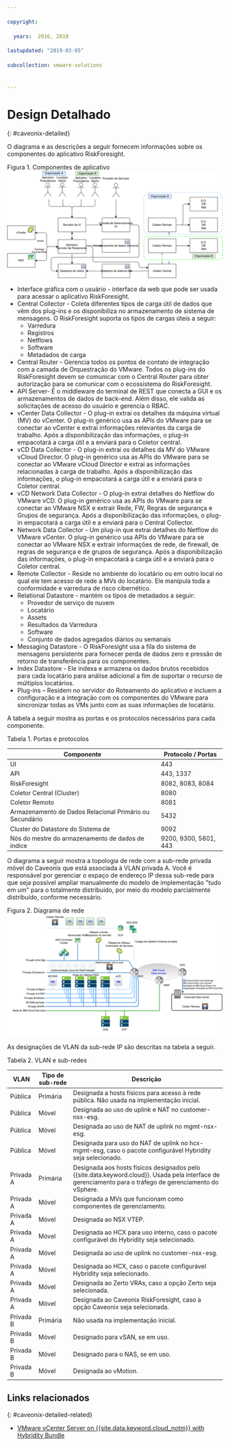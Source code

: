 ```yaml
---

copyright:

  years:  2016, 2019

lastupdated: "2019-03-05"

subcollection: vmware-solutions


---
```


# Design Detalhado
{: #caveonix-detailed}

O diagrama e as descrições a seguir fornecem informações sobre os componentes do aplicativo RiskForesight.

Figura 1. Componentes de aplicativo
![Componentes de aplicativo](caveonix-app-components.svg)

-	Interface gráfica com o usuário - interface da web que pode ser usada para acessar o aplicativo RiskForesight.
-	Central Collector - Coleta diferentes tipos de carga útil de dados que vêm dos plug-ins e os disponibiliza no armazenamento de sistema de mensagens. O RiskForesight suporta os tipos de cargas úteis a seguir:
    - Varredura
    - Registros
    - Netflows
    - Software
    - Metadados de carga
- Central Router - Gerencia todos os pontos de contato de integração com a camada de Orquestração do VMware. Todos os plug-ins do RiskForesight devem se comunicar com o Central Router para obter autorização para se comunicar com o ecossistema do RiskForesight.
-	API Server- É o middleware do terminal de REST que conecta a GUI e os armazenamentos de dados de back-end. Além disso, ele valida as solicitações de acesso do usuário e gerencia o RBAC.
-	vCenter Data Collector - O plug-in extrai os detalhes da máquina virtual (MV) do vCenter. O plug-in genérico usa as APIs do VMware para se conectar ao vCenter e extrai informações relevantes da carga de trabalho. Após a disponibilização das informações, o plug-in empacotará a carga útil e a enviará para o Coletor central.
-	vCD Data Collector - O plug-in extrai os detalhes da MV do VMware vCloud Director. O plug-in genérico usa as APIs do VMware para se conectar ao VMware vCloud Director e extrai as informações relacionadas à carga de trabalho. Após a disponibilização das informações, o plug-in empacotará a carga útil e a enviará para o Coletor central.
-	vCD Network Data Collector - O plug-in extrai detalhes do Netflow do VMware vCD. O plug-in genérico usa as APIs do VMware para se conectar ao VMware NSX e extrair Rede, FW, Regras de segurança e Grupos de segurança. Após a disponibilização das informações, o plug-in empacotará a carga útil e a enviará para o Central Collector.
-	Network Data Collector - Um plug-in que extrai detalhes do Netflow do VMware vCenter. O plug-in genérico usa APIs do VMware para se conectar ao VMware NSX e extrair informações de rede, de firewall, de regras de segurança e de grupos de segurança. Após a disponibilização das informações, o plug-in empacotará a carga útil e a enviará para o Coletor central.
-	Remote Collector - Reside no ambiente do locatário ou em outro local no qual ele tem acesso de rede a MVs do locatário. Ele manipula toda a conformidade e varredura de risco cibernético.
-	Relational Datastore - mantém os tipos de metadados a seguir:
    - Provedor de serviço de nuvem
    - Locatário
    - Assets
    - Resultados da Varredura
    - Software
    - Conjunto de dados agregados diários ou semanais
- Messaging Datastore - O RiskForesight usa a fila do sistema de mensagens persistente para fornecer perda de dados zero e pressão de retorno de transferência para os componentes.
- Index Datastore - Ele indexa e armazena os dados brutos recebidos para cada locatário para análise adicional a fim de suportar o recurso de múltiplos locatários.
- Plug-ins – Residem no servidor do Roteamento do aplicativo e incluem a configuração e a integração com os componentes do VMware para sincronizar todas as VMs junto com as suas informações de locatário.

A tabela a seguir mostra as portas e os protocolos necessários para cada componente.

Tabela 1. Portas e protocolos

|Componente	|Protocolo / Portas|
|---|---|
|UI|443|
|API|443, 1337|
|RiskForesight|8082, 8083, 8084|
|Coletor Central (Cluster)|8080|
|Coletor Remoto|8081|
|Armazenamento de Dados Relacional Primário ou Secundário|5432|
|Cluster do Datastore do Sistema de|9092|
|Nós do mestre do armazenamento de dados de índice|9200, 9300, 5601, 443|

O diagrama a seguir mostra a topologia de rede com a sub-rede privada móvel do Caveonix que está associada à VLAN privada A. Você é responsável por gerenciar o espaço de endereço IP dessa sub-rede para que seja possível ampliar manualmente do modelo de implementação "tudo em um" para o totalmente distribuído, por meio do modelo parcialmente distribuído, conforme necessário.

Figura 2. Diagrama de rede  ![Network Diagram](caveonix-network.svg)

As designações de VLAN da sub-rede IP são descritas na tabela a seguir.

Tabela 2. VLAN e sub-redes

|VLAN 	|Tipo de sub-rede 	|Descrição|
|---|---|---|
|Pública 	|Primária 	|Designada a hosts físicos para acesso à rede pública. Não usada na implementação inicial.|
|Pública	|Móvel 	|Designada ao uso de uplink e NAT no customer-nsx-esg.|
|Pública	|Móvel 	|Designada ao uso de NAT de uplink no mgmt-nsx-esg.|
|Pública	|Móvel 	|Designada para uso do NAT de uplink no hcx-mgmt-esg, caso o pacote configurável Hybridity seja selecionado.|
|Privada A 	|Primária 	|Designada aos hosts físicos designados pelo {{site.data.keyword.cloud}}. Usada pela interface de gerenciamento para o tráfego de gerenciamento do vSphere.|
|Privada A 	|Móvel 	|Designada a MVs que funcionam como componentes de gerenciamento.|
|Privada A 	|Móvel 	|Designada ao NSX VTEP.|
|Privada A 	|Móvel 	|Designada ao HCX para uso interno, caso o pacote configurável do Hybridity seja selecionado.|
|Privada A 	|Móvel 	|Designada ao uso de uplink no customer-nsx-esg.|
|Privada A 	|Móvel 	|Designada ao HCX, caso o pacote configurável Hybridity seja selecionado.|
|Privada A 	|Móvel 	|Designada ao Zerto VRAs, caso a opção Zerto seja selecionada.|
|Privada A 	|Móvel 	|Designada ao Caveonix RiskForesight, caso a opção Caveonix seja selecionada.|
|Privada B	|Primária	|Não usada na implementação inicial.|
|Privada B 	|Móvel 	|Designado para vSAN, se em uso.|
|Privada B 	|Móvel 	|Designado para o NAS, se em uso.|
|Privada B 	|Móvel 	|Designada ao vMotion.|


## Links relacionados
{: #caveonix-detailed-related}

* [VMware vCenter Server on {{site.data.keyword.cloud_notm}} with Hybridity Bundle](/docs/services/vmwaresolutions/archiref/vcs?topic=vmware-solutions-vcs-hybridity-intro)
